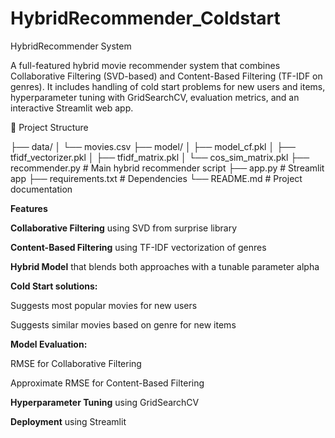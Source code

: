 # HybridRecommender_Coldstart
HybridRecommender System

A full-featured hybrid movie recommender system that combines Collaborative Filtering (SVD-based) and Content-Based Filtering (TF-IDF on genres). It includes handling of cold start problems for new users and items, hyperparameter tuning with GridSearchCV, evaluation metrics, and an interactive Streamlit web app.

📁 Project Structure

├── data/
│   └── movies.csv
├── model/
│   ├── model_cf.pkl
│   ├── tfidf_vectorizer.pkl
│   ├── tfidf_matrix.pkl
│   └── cos_sim_matrix.pkl
├── recommender.py        # Main hybrid recommender script
├── app.py                # Streamlit app
├── requirements.txt      # Dependencies
└── README.md             # Project documentation

**Features**

**Collaborative Filtering** using SVD from surprise library

**Content-Based Filtering** using TF-IDF vectorization of genres

**Hybrid Model** that blends both approaches with a tunable parameter alpha

**Cold Start solutions:**

Suggests most popular movies for new users

Suggests similar movies based on genre for new items

**Model Evaluation:**

RMSE for Collaborative Filtering

Approximate RMSE for Content-Based Filtering

**Hyperparameter Tuning** using GridSearchCV

**Deployment** using Streamlit


